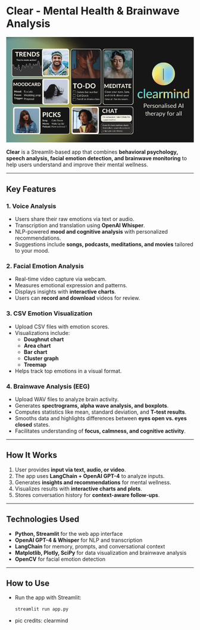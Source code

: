 # Clear - Mental Health & Brainwave Analysis

<p align="center">
  <img src="team_clear.png" alt="NL2SQL Workflow" width="600"/>
</p>

**Clear** is a Streamlit-based app that combines **behavioral psychology, speech analysis, facial emotion detection, and brainwave monitoring** to help users understand and improve their mental wellness.

---

## Key Features

### 1. Voice Analysis
- Users share their raw emotions via text or audio.
- Transcription and translation using **OpenAI Whisper**.
- NLP-powered **mood and cognitive analysis** with personalized recommendations.
- Suggestions include **songs, podcasts, meditations, and movies** tailored to your mood.

### 2. Facial Emotion Analysis
- Real-time video capture via webcam.
- Measures emotional expression and patterns.
- Displays insights with **interactive charts**.
- Users can **record and download** videos for review.

### 3. CSV Emotion Visualization
- Upload CSV files with emotion scores.
- Visualizations include:
  - **Doughnut chart**
  - **Area chart**
  - **Bar chart**
  - **Cluster graph**
  - **Treemap**
- Helps track top emotions in a visual format.

### 4. Brainwave Analysis (EEG)
- Upload WAV files to analyze brain activity.
- Generates **spectrograms, alpha wave analysis, and boxplots**.
- Computes statistics like mean, standard deviation, and **T-test results**.
- Smooths data and highlights differences between **eyes open vs. eyes closed** states.
- Facilitates understanding of **focus, calmness, and cognitive activity**.

---

## How It Works
1. User provides **input via text, audio, or video**.
2. The app uses **LangChain + OpenAI GPT-4** to analyze inputs.
3. Generates **insights and recommendations** for mental wellness.
4. Visualizes results with **interactive charts and plots**.
5. Stores conversation history for **context-aware follow-ups**.

---

## Technologies Used
- **Python, Streamlit** for the web app interface
- **OpenAI GPT-4 & Whisper** for NLP and transcription
- **LangChain** for memory, prompts, and conversational context
- **Matplotlib, Plotly, SciPy** for data visualization and brainwave analysis
- **OpenCV** for facial emotion detection

---

## How to Use
- Run the app with Streamlit:  
  ```bash
  streamlit run app.py
  
* pic credits: clearmind
